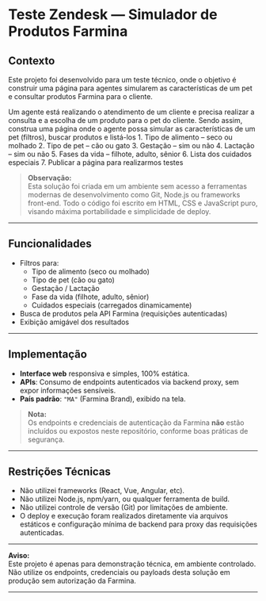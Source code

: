 # Teste Zendesk — Simulador de Produtos Farmina

## Contexto
Este projeto foi desenvolvido para um teste técnico, onde o objetivo é construir uma página para agentes simularem as características de um pet e consultar produtos Farmina para o cliente.

Um agente está realizando o atendimento de um cliente e precisa realizar a consulta e a escolha de um produto para o pet do cliente.
Sendo assim, construa uma página onde o agente possa simular as características de um pet (filtros), buscar produtos e listá-los
    1. Tipo de alimento – seco ou molhado
    2. Tipo de pet – cão ou gato
    3. Gestação – sim ou não
    4. Lactação – sim ou não
    5. Fases da vida – filhote, adulto, sênior
    6. Lista dos cuidados especiais
    7. Publicar a página para realizarmos testes

> **Observação:**  
> Esta solução foi criada em um ambiente sem acesso a ferramentas modernas de desenvolvimento como Git, Node.js ou frameworks front-end. Todo o código foi escrito em HTML, CSS e JavaScript puro, visando máxima portabilidade e simplicidade de deploy.

---

## Funcionalidades

- Filtros para:
  - Tipo de alimento (seco ou molhado)
  - Tipo de pet (cão ou gato)
  - Gestação / Lactação
  - Fase da vida (filhote, adulto, sênior)
  - Cuidados especiais (carregados dinamicamente)
- Busca de produtos pela API Farmina (requisições autenticadas)
- Exibição amigável dos resultados

---

## Implementação

- **Interface web** responsiva e simples, 100% estática.
- **APIs**: Consumo de endpoints autenticados via backend proxy, sem expor informações sensíveis.
- **País padrão**: `"MA"` (Farmina Brand), exibido na tela.

> **Nota:**  
> Os endpoints e credenciais de autenticação da Farmina **não** estão incluídos ou expostos neste repositório, conforme boas práticas de segurança.

---

## Restrições Técnicas

- Não utilizei frameworks (React, Vue, Angular, etc).
- Não utilizei Node.js, npm/yarn, ou qualquer ferramenta de build.
- Não utilizei controle de versão (Git) por limitações de ambiente.
- O deploy e execução foram realizados diretamente via arquivos estáticos e configuração mínima de backend para proxy das requisições autenticadas.

---

**Aviso:**  
Este projeto é apenas para demonstração técnica, em ambiente controlado. Não utilize os endpoints, credenciais ou payloads desta solução em produção sem autorização da Farmina.

---
